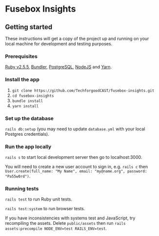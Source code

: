 # Fusebox Insights

## Getting started

These instructions will get a copy of the project up and running on your local machine for development and testing purposes.

### Prerequisites

[Ruby v2.5.5](https://www.ruby-lang.org), [Bundler](https://bundler.io/), [PostgreSQL](https://www.postgresql.org/), [NodeJS](https://nodejs.org/) and [Yarn](https://yarnpkg.com/).

### Install the app

1. `git clone https://github.com/TechforgoodCAST/fusebox-insights.git`
2. `cd fusebox-insights`
3. `bundle install`
4. `yarn install`

### Set up the database

`rails db:setup` (you may need to update `database.yml` with your local Postgres credentials).

### Run the app locally

`rails s` to start local development server then go to localhost:3000.

You will need to create a new user account to sign in, e.g. `rails c` then `User.create(full_name: "My Name", email: "my@name.org", password: "Pa55w0rd")`.

### Running tests

`rails test` to run Ruby unit tests.

`rails test:system` to run browser tests.

If you have inconsistencies with systems test and JavaScript, try recompiling the assets. Delete `public/assets` then run `rails assets:precompile NODE_ENV=test RAILS_ENV=test`.